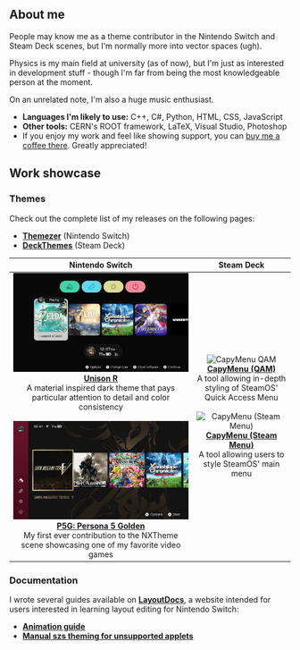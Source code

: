 ## About me

People may know me as a theme contributor in the Nintendo Switch and Steam Deck scenes, but I'm normally more into vector spaces (ugh).

Physics is my main field at university (as of now), but I'm just as interested in development stuff - though I'm far from being the most knowledgeable person at the moment.

On an unrelated note, I'm also a huge music enthusiast.

- **Languages I'm likely to use:** C++, C#, Python, HTML, CSS, JavaScript
- **Other tools:** CERN's ROOT framework, LaTeX, Visual Studio, Photoshop
- If you enjoy my work and feel like showing support, you can [buy me a coffee there](https://ko-fi.com/kalyvara). Greatly appreciated!

## Work showcase

### Themes

Check out the complete list of my releases on the following pages:

- **[Themezer](https://themezer.net/creators/382997176307154945)** (Nintendo Switch)
- **[DeckThemes](https://deckthemes.com/users/view?userId=Discord|382997176307154945)** (Steam Deck)

| Nintendo Switch | Steam Deck |
|:---------------------------------------:|:----------------------------------------:|
| ![Unison R](https://github.com/Kalyvara/NXTheme-releases/blob/main/Unison%20R/Home_Menu_20230515_120710_00.jpg "Unison R") <br />**[Unison R](https://themezer.net/packs/Unison-R-5fc)**<br />A material inspired dark theme that pays particular attention to detail and color consistency<br /><br />![P5G](https://github.com/Kalyvara/NXTheme-releases/blob/main/P5G%3A%20Persona%205%20Golden/p5g_preview.jpg "P5G") <br />**[P5G: Persona 5 Golden](https://themezer.net/packs/P5G-Persona-5-Golden-4e9)**<br />My first ever contribution to the NXTheme scene showcasing one of my favorite video games                       | ![CapyMenu QAM](https://api.deckthemes.com/blobs/ebc4c490-b891-460f-8239-04a67aad99db "CapyMenu QAM") <br />**[CapyMenu (QAM)](https://deckthemes.com/themes/view?themeId=726ddfcd-47a0-4f71-81ac-c276936c68cb)**<br /> A tool allowing in-depth styling of SteamOS' Quick Access Menu<br /><br />![CapyMenu (Steam Menu)](https://api.deckthemes.com/blobs/dcb7004e-ad12-4f18-8985-f23b9f7043c5 "CapyMenu (Steam Menu)") <br />**[CapyMenu (Steam Menu)](https://deckthemes.com/themes/view?themeId=33c9e266-ab37-4d3f-b9f5-4e6c4f1f031d)**<br /> A tool allowing users to style SteamOS' main menu        |

### Documentation

I wrote several guides available on **[LayoutDocs](https://layoutdocs.themezer.net/)**, a website intended for users interested in learning layout editing for Nintendo Switch:

- **[Animation guide](https://layoutdocs.themezer.net/guide/animations/)**
- **[Manual szs theming for unsupported applets](https://layoutdocs.themezer.net/guide/manualszs/)**
